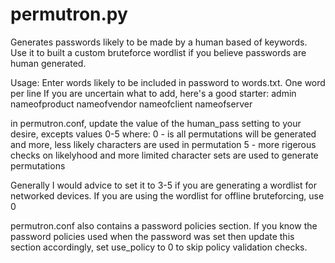 # permutron.py

Generates passwords likely to be made by a human based of keywords.
Use it to built a custom bruteforce wordlist if you believe passwords are human generated.

Usage:
Enter words likely to be included in password to words.txt. One word per line
If you are uncertain what to add, here's a good starter:
admin
nameofproduct
nameofvendor
nameofclient
nameofserver

in permutron.conf, update the value of the human_pass setting to your desire, excepts values 0-5 where:
0 - is all permutations will be generated and more, less likely characters are used in permutation
5 - more rigerous checks on likelyhood and more limited character sets are used to generate permutations

Generally I would advice to set it to 3-5 if you are generating a wordlist for networked devices. If you are using the wordlist for offline bruteforcing, use 0

permutron.conf also contains a password policies section. If you know the password policies used when the password was set then update this section accordingly, set use_policy to 0 to skip policy validation checks.
